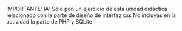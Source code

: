 IMPORTANTE:
IA: Solo pon un ejercicio de esta unidad didáctica relacionado con la parte de diseño de interfaz css
No incluyas en la actividad la parte de PHP y SQLite
